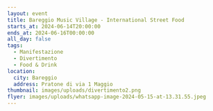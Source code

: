 ```yaml
---
layout: event
title: Bareggio Music Village - International Street Food
starts_at: 2024-06-14T20:00:00
ends_at: 2024-06-16T00:00:00
all_day: false
tags:
  - Manifestazione
  - Divertimento
  - Food & Drink
location:
  city: Bareggio
  address: Pratone di via 1 Maggio
thumbnail: images/uploads/divertimento2.png
flyer: images/uploads/whatsapp-image-2024-05-15-at-13.31.55.jpeg
---
```

